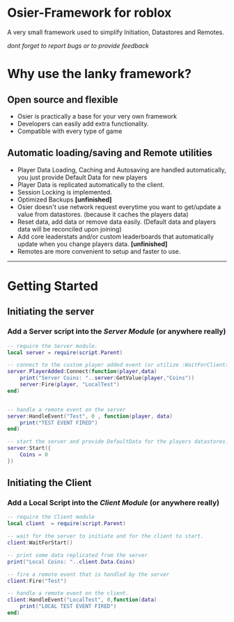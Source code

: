 # Osier-Framework for roblox
A very small framework used to simplify Initiation, Datastores and Remotes.

_dont forget to report bugs or to provide feedback_

# Why use the lanky framework?

## Open source and flexible
* Osier is practically a base for your very own framework
* Developers can easily add extra functionality.
* Compatible with every type of game

## Automatic loading/saving and Remote utilities
* Player Data Loading, Caching and Autosaving are handled automatically, you just provide Default Data for new players
* Player Data is replicated automatically to the client.
* Session Locking is implemented.
* Optimized Backups **[unfinished]**
* Osier doesn't use network request everytime you want to get/update a value from datastores. (because it caches the players data)
* Reset data, add data or remove data easily. (Default data and players data will be reconciled upon joining)
* Add core leaderstats and/or custom leaderboards that automatically update when you change players data. **[unfinished]**
* Remotes are more convenient to setup and faster to use.


***

# Getting Started


## Initiating the server
### Add a Server script into the _Server Module_ (or anywhere really)

```lua
-- require the Server module.
local server = require(script.Parent)

-- connect to the custom player added event (or utilize :WaitForClient(player) in the normal player added event)
server.PlayerAdded:Connect(function(player,data)
	print("Server Coins: "..server:GetValue(player,"Coins"))
	server:Fire(player, "LocalTest")
end)


-- handle a remote event on the server
server:HandleEvent("Test", 0 , function(player, data)
	print("TEST EVENT FIRED")
end)

-- start the server and provide DefaultData for the players datastores.
server:Start({
	Coins = 0
})
```

## Initiating the Client
### Add a Local Script into the _Client Module_ (or anywhere really)

```lua
-- require the Client module
local client  = require(script.Parent)

-- wait for the server to initiate and for the client to start.
client:WaitForStart()

-- print some data replicated from the server
print("Local Coins: "..client.Data.Coins)

-- fire a remote event that is handled by the server
client:Fire("Test")

-- handle a remote event on the client.
client:HandleEvent("LocalTest", 0,function(data)
	print("LOCAL TEST EVENT FIRED")
end)
```
